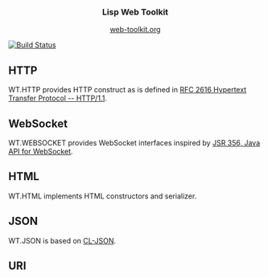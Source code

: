 <h3 align="center">Lisp Web Toolkit</h3>

<p align="center">
    <a href="https://web-toolkit.org">web-toolkit.org</a>
</p>

[![Build Status](https://travis-ci.org/xh4/web-toolkit.svg?branch=master)](https://travis-ci.org/xh4/web-toolkit)

## HTTP
WT.HTTP provides HTTP construct as is defined in [RFC 2616 Hypertext Transfer Protocol -- HTTP/1.1](https://www.ietf.org/rfc/rfc2616.txt).

## WebSocket
WT.WEBSOCKET provides WebSocket interfaces inspired by [JSR 356, Java API for WebSocket](https://www.oracle.com/technetwork/articles/java/jsr356-1937161.html).

## HTML
WT.HTML implements HTML constructors and serializer.

## JSON
WT.JSON is based on [CL-JSON](https://common-lisp.net/project/cl-json/cl-json.html).

## URI

